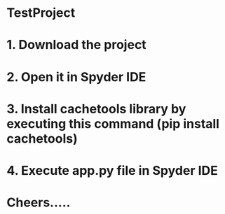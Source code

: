 # TestProject
# 1. Download the project
# 2. Open it in Spyder IDE
# 3. Install cachetools library by executing this command (pip install cachetools)
# 4. Execute app.py file in Spyder IDE
# Cheers.....
